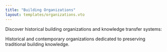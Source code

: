 ```yaml
---
title: "Building Organizations"
layout: templates/organizations.vto
---
```


Discover historical building organizations and knowledge transfer systems:

<div class="info">
Historical and contemporary organizations dedicated to preserving traditional building knowledge.
</div>